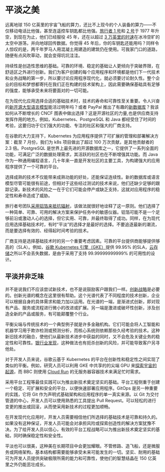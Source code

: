 # 平淡之美

远离地球 150 亿英里的宇宙飞船的算力，还比不上现今的个人装备的算力——不仅移动电话比他强，甚至连遥控车钥匙都比他强。[旅行者 1 号](https://solarsystem.nasa.gov/missions/voyager-1/in-depth/)和 [2 号](https://solarsystem.nasa.gov/missions/voyager-2/in-depth/)于 1977 年升空，到现在为止，他们已经服役 45 年，还在以超过 [3 万英里的时速](https://twitter.com/NASAVoyager/status/1659244080172515328)在冰冷空旷的太空中游荡，并向地球回传数据。你觉得 45 年后，你的车钥匙还能用吗？同样令人惊叹的是，两千年罗马人用混凝土用建造的建筑仍在使用。可我家门口的道路，随便有点风吹草动，就会变得坑坑洼洼。

持续性是创造性思维的基础。可靠的环境、稳定的基础让人更倾向于突破界限，在舒适区之外进行创新。我们为客户创建的每个应用程序和环境都是他们下一代技术和业务战略的第一步，所以要讨论应用程序现代化，就必须要讨论耐久性。整个企业的目标和梦想都寄托在我们正在构建的技术架构上，因此需要确保基础具有足够的强度，能够承受未来将要面对的一切可能。

在为现代化应用选择合适的基础技术时，技术的寿命和可靠性至关重要。令人兴奋的[新开源大型语言模型](https://www.infoworld.com/article/3695530/servicenow-hugging-faces-free-starcoder-llm-takes-on-copilot-codewhisperer.html)能活过明年吗？或者 PayPal 推出了有趣的[新数据库](https://medium.com/paypal-tech/unlocking-the-power-of-junodb-paypals-key-value-store-goes-open-source-ee85f935bdc1)？我该如何从不断增长的 CNCF 图表中做出选择？这是开源社区的力量,也是供应商支持发挥作用的地方。例如，Kubernetes、PostgreSQL 和 Java 都经受住了时间的考验，这要归功于它们强大的功能、专注的社区和强大的厂商支持。

在谷歌的大力支持下，Kubernetes 为应用程序提供了可扩展的管理和部署解决方案：截至 7 月份，我们为 k8s 项目做出了超过 100 万次贡献，是其他贡献者的 2.3 倍。PostgreSQL 是世界上最先进的开源数据库之一，它提供了一系列全面的功能，可满足广泛的数据处理需求，其活跃的社区也在不断增强其功能。而 Java 作为一种通用编程语言，几十年来一直是开发社区的主要工具，为构建强大的应用程序提供了一个可靠的平台。

选择成熟的技术不仅能带来成熟功能的好处，还能保证连续性。新的数据库或语言模型尽管可能很有前途，但相对于这些经过测试的技术来说，他们还缺少足够的跟踪记录。新技术的风险之一在于它们可能会停产或缺乏支持，这就对应用程序的稳定性和寿命造成了威胁。

旅行者号团队[采用铝箔来抵抗辐射](https://www.businessinsider.com/voyager-kitchen-aluminum-wrap-radiation-short-circuit-2017-9)，该做法就很好地诠释了这一原则。他们选择了一种简单、可靠、可用的解决方案来保护任务中的敏感仪器。铝箔可能不是一个足够前沿或激动人心的选择，但它实用、可靠，并最终取得了成功。同样，在为现代应用选择基础技术时，有时“平淡”的选择才是最好的选择。不要追逐最新的潮流，而是要选择有效的、经得起时间考验的技术。

厂商支持是选择基础技术时的另一个重要考虑因素。可靠的平台提供商能够提供够高的（SLA）。例如，[谷歌 Kubernetes 引擎（GKE）](https://cloud.google.com/kubernetes-engine/sla)提供 99.95% 的SLA，[云存储](https://cloud.google.com/storage/docs/faq#policy)之所以不会丢失数据，是由于采用了支持 99.99999999999% 的可用性的设计。

## 平淡并非乏味

并不是说我们不应该尝试新技术，也不是说鼓励客户跟我们一样。[创新战略](https://future.battery.com/blog/business-development/is-your-enterprise-innovation-strategy-tired-or-wired-our-advice-move-quickly-and-partner-with-early-stage-tech/)是必要的。创新光谱的概念在这里很有帮助。这个光谱代表了不同程度的技术创新，企业可以根据自身的具体需求和能力加以运用。在光谱的一端，是渐进式创新，即对现有产品、服务或流程进行微小的改进或扩展。另一端是激进或破坏性创新，涉及创造全新的产品或服务，有可能颠覆整个行业。

平衡尖端与传统技术的一个典型例子就是许多金融机构。它们可能会将人工智能和机器学习用于欺诈检测或预测分析，而核心系统则依赖那些久经考验的技术。这种新旧技术的融合，使他们从最新技术进步中获益的同时，又不会危及关键业务的稳定性和可靠性。[银行业发现](https://www.insiderintelligence.com/content/banks-losing-on-new-customers-must-bring-innovation-customer-experience)，这种做法也有扼杀创新的风险，并可能导致客户另寻他处。

对于开发人员来说，谷歌云基于 Kubernetes 的平台在创新性和稳定性之间实现了类似的平衡。例如，研究人员可以利用 GKE 中共享的的尖端 GPU 来[探索宇宙的起源](https://cloud.google.com/blog/products/containers-kubernetes/gke-gpu-sharing-helps-scientists-quest-for-neutrinos)，而 BBC 则使用 [Cloud Run](https://cloud.google.com/run) 的无服务器容器技术来满足忙时需求。

采用平台工程等最佳实践可以为推出新技术奠定坚实的基础。平台工程侧重于创建一个稳定、可扩展和安全的平台，以便快速部署应用程序。GitOps 是另一种重要的实践，它将 Git 作为声明式基础架构和应用程序的单一真实来源。以 Git 为交付管道的中心，开发人员可以使用熟悉的工具提出 Pull Request。可以轻松的进行变更的推出或回滚，从而使采用新技术的过程更加顺畅。

在开发现代化应用时，开发人员需要相信他们所选择的基础技术是可靠和持久的。如果没有这种保证，开发人员可能会对承担风险或探索创造性的解决方案犹豫不决。为了给开发人员以信心，有效的平台工程战略可以为推出新技术奠定坚实的基础，同时确保稳定性和安全性。

平淡也可以很美，这种美在长期项目中会更加耀眼。不管修路、造飞船，还是微服务或网络架构，基本结构都需要能够承受未来可能发生的一切。坚实、耐用的基础可为开发人员提供突破极限所需的能力和可靠性，使他们的智慧结晶在 150 亿英里之外仍能茁壮成长。